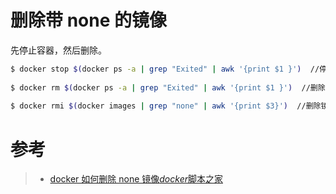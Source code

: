 # 删除带 none 的镜像

先停止容器，然后删除。

```bash
$ docker stop $(docker ps -a | grep "Exited" | awk '{print $1 }')  //停止容器 
  
$ docker rm $(docker ps -a | grep "Exited" | awk '{print $1 }')  //删除容器 
  
$ docker rmi $(docker images | grep "none" | awk '{print $3}')  //删除镜像 
```

# 参考

> -   [docker 如何删除 none 镜像*docker*脚本之家](https://www.jb51.net/article/116096.htm)
